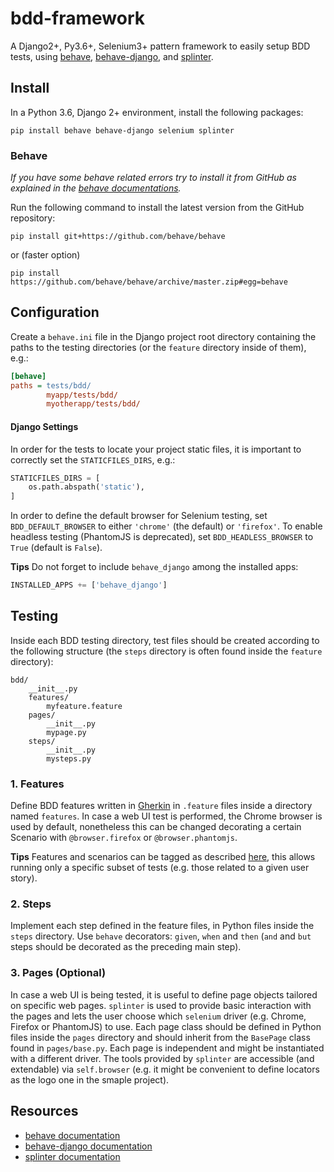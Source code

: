 # bdd-framework
A Django2+, Py3.6+, Selenium3+ pattern framework to easily setup BDD tests,
using
[behave](https://github.com/behave/behave),
[behave-django](https://github.com/behave/behave-django),
and [splinter](https://github.com/cobrateam/splinter).

## Install
In a Python 3.6, Django 2+ environment, install the following packages:

```shell
pip install behave behave-django selenium splinter
```

### Behave

*If you have some behave related errors try to install it from GitHub as explained in the [behave documentations](http://behave.readthedocs.io/en/latest/install.html#using-the-github-repository).*

Run the following command to install the latest version from the GitHub repository:

```shell
pip install git+https://github.com/behave/behave
```
or (faster option)
```shell
pip install https://github.com/behave/behave/archive/master.zip#egg=behave
```

## Configuration
Create a `behave.ini` file in the Django project root directory containing the paths to the testing directories (or the `feature` directory
inside of them), e.g.:
```ini
[behave]
paths = tests/bdd/
        myapp/tests/bdd/
        myotherapp/tests/bdd/
```

#### Django Settings
In order for the tests to locate your project static files, it is important to
correctly set the `STATICFILES_DIRS`, e.g.:

```python
STATICFILES_DIRS = [
    os.path.abspath('static'),
]
```

In order to define the default browser for Selenium testing, set
`BDD_DEFAULT_BROWSER` to either `'chrome'` (the default) or `'firefox'`.
To enable headless testing (PhantomJS is deprecated), set
`BDD_HEADLESS_BROWSER` to `True` (default is `False`).

**Tips**
Do not forget to include `behave_django` among the installed apps:

```python
INSTALLED_APPS += ['behave_django']
```

## Testing
Inside each BDD testing directory, test files should be created according to
the following structure (the `steps` directory is often found
inside the `feature` directory):
```shell
bdd/
    __init__.py
    features/
        myfeature.feature
    pages/
        __init__.py
        mypage.py
    steps/
        __init__.py
        mysteps.py
```

### 1. Features
Define BDD features written in
[Gherkin](https://github.com/cucumber/cucumber/wiki/Gherkin)
in `.feature` files inside a directory named `features`. In case a web UI test
is performed, the Chrome browser is used by default, nonetheless this can be
changed decorating a certain Scenario with `@browser.firefox` or
`@browser.phantomjs`.

**Tips**
Features and scenarios can be tagged as described
[here](
https://pythonhosted.org/behave/tutorial.html#controlling-things-with-tags
), this allows running only a specific subset of tests (e.g. those related to a
given user story).

### 2. Steps
Implement each step defined in the feature files, in Python files inside the
`steps` directory. Use `behave` decorators: `given`, `when` and `then` (`and`
and `but` steps should be decorated as the preceding main step).

### 3. Pages (Optional)
In case a web UI is being tested, it is useful to define page objects tailored
on specific web pages. `splinter` is used to provide basic interaction with the
pages and lets the user choose which `selenium` driver (e.g. Chrome, Firefox or
PhantomJS) to use. Each page class should be defined in Python files inside the
`pages` directory and should inherit from the `BasePage` class found in
`pages/base.py`. Each page is independent and might be instantiated with a
different driver. The tools provided by `splinter` are accessible (and
extendable) via `self.browser` (e.g. it might be convenient to define locators
as the logo one in the smaple project).

## Resources
* [behave documentation](https://behave.readthedocs.io/en/latest/index.html)
* [behave-django documentation](
    https://behave-django.readthedocs.io/en/latest/
)
* [splinter documentation](https://splinter.readthedocs.io/en/latest/)
